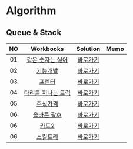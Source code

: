 # Algorithm 
## Queue & Stack
|<center>NO|<center>Workbooks|<center>Solution|<center>Memo|
|:---:|:---:|:---:|:---:|
|01|[<center>같은 숫자는 싫어](https://school.programmers.co.kr/learn/courses/30/lessons/12906)|[<center>바로가기](./Solution/같은%20숫자는%20싫어)||
|02|[<center>기능개발](https://school.programmers.co.kr/learn/courses/30/lessons/42586)|[<center>바로가기](./Solution/기능개발)||
|03|[<center>프린터](https://school.programmers.co.kr/learn/courses/30/lessons/42587)|[<center>바로가기](./Solution/프린터)||
|04|[<center>다리를 지나는 트럭](https://school.programmers.co.kr/learn/courses/30/lessons/42583)|[<center>바로가기](./Solution/다리를%20지나는%20트럭)||
|05|[<center>주식가격](https://school.programmers.co.kr/learn/courses/30/lessons/42584)|[<center>바로가기](./Solution/주식가격)||
|06|[<center>올바른 괄호](https://school.programmers.co.kr/learn/courses/30/lessons/12909)|[<center>바로가기](./Solution/올바른%20괄호)||
|06|[<center>카드2](https://school.programmers.co.kr/learn/courses/30/lessons/12909)|[<center>바로가기](./Solution/카드2)||
|06|[<center>스킬트리](https://school.programmers.co.kr/learn/courses/30/lessons/49993)|[<center>바로가기](./Solution/스킬트리)||
